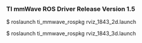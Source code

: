 ### TI mmWave ROS Driver Release Version 1.5

$ roslaunch ti_mmwave_rospkg rviz_1843_2d.launch  

$ roslaunch ti_mmwave_rospkg rviz_1843_3d.launch  
